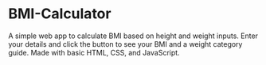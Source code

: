 # BMI-Calculator
A simple web app to calculate BMI based on height and weight inputs. Enter your details and click the button to see your BMI and a weight category guide. Made with basic HTML, CSS, and JavaScript.
